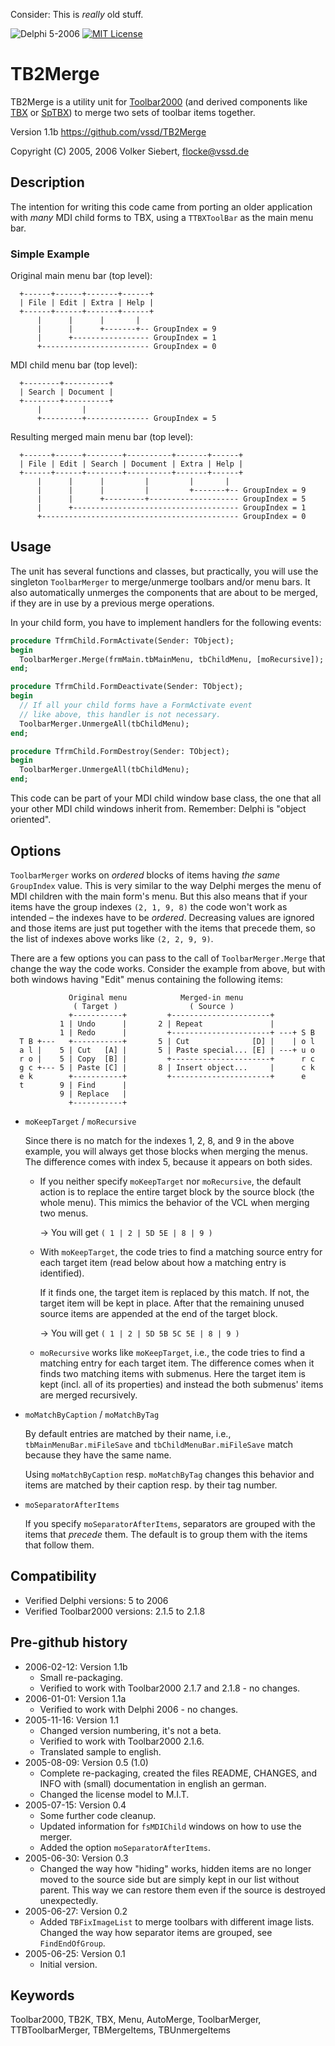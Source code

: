 Consider: This is *really* old stuff.

![Delphi 5-2006](https://img.shields.io/badge/Delphi-5--2006-orange.svg) [![MIT License](http://img.shields.io/badge/license-MIT-blue.svg?style=flat)](https://github.com/vssd/TB2Merge/blob/master/LICENSE)

# TB2Merge

TB2Merge is a utility unit for [Toolbar2000](http://www.jrsoftware.org/tb2k.php) (and derived components like [TBX](https://github.com/plashenkov/TBX) or [SpTBX](https://github.com/SilverpointDev/sptbxlib)) to merge two sets of toolbar items together.

Version 1.1b
https://github.com/vssd/TB2Merge

Copyright (C) 2005, 2006 Volker Siebert, <flocke@vssd.de>

## Description

The intention for writing this code came from porting an older application with *many* MDI child forms to TBX, using a `TTBXToolBar` as the main menu bar.

### Simple Example

Original main menu bar (top level):

```
  +------+------+-------+------+
  | File | Edit | Extra | Help |
  +------+------+-------+------+
      |      |      |       |
      |      |      +-------+-- GroupIndex = 9
      |      +----------------- GroupIndex = 1
      +------------------------ GroupIndex = 0
```

MDI child menu bar (top level):

```
  +--------+----------+
  | Search | Document |
  +--------+----------+
      |         |
      +---------+-------------- GroupIndex = 5
```

Resulting merged main menu bar (top level):

```
  +------+------+--------+----------+-------+------+
  | File | Edit | Search | Document | Extra | Help |
  +------+------+--------+----------+-------+------+
      |      |      |         |         |       |
      |      |      |         |         +-------+-- GroupIndex = 9
      |      |      +---------+-------------------- GroupIndex = 5
      |      +------------------------------------- GroupIndex = 1
      +-------------------------------------------- GroupIndex = 0
```

## Usage

The unit has several functions and classes, but practically, you will use the singleton `ToolbarMerger` to merge/unmerge toolbars and/or menu bars. It also automatically unmerges the components that are about to be merged, if they are in use by a previous merge operations.

In your child form, you have to implement handlers for the following events:

```pascal
procedure TfrmChild.FormActivate(Sender: TObject);
begin
  ToolbarMerger.Merge(frmMain.tbMainMenu, tbChildMenu, [moRecursive]);
end;

procedure TfrmChild.FormDeactivate(Sender: TObject);
begin
  // If all your child forms have a FormActivate event
  // like above, this handler is not necessary.
  ToolbarMerger.UnmergeAll(tbChildMenu);
end;

procedure TfrmChild.FormDestroy(Sender: TObject);
begin
  ToolbarMerger.UnmergeAll(tbChildMenu);
end;
```

This code can be part of your MDI child window base class, the one that all your other MDI child windows inherit from. Remember: Delphi is "object oriented".

## Options

`ToolbarMerger` works on *ordered* blocks of items having *the same* `GroupIndex` value. This is very similar to the way Delphi merges the menu of MDI children with the main form's menu. But this also means that if your items have the group indexes `(2, 1, 9, 8)` the code won't work as intended &ndash; the indexes have to be *ordered*. Decreasing values are ignored and those items are just put together with the items that precede them, so the list of indexes above works like `(2, 2, 9, 9)`.

There are a few options you can pass to the call of `ToolbarMerger.Merge` that change the way the code works. Consider the example from above, but with both windows having "Edit" menus containing the following items:

```
             Original menu            Merged-in menu
              ( Target )                ( Source )
             +-----------+         +----------------------+
           1 | Undo      |       2 | Repeat               |
           1 | Redo      |         +----------------------+ ---+ S B
  T B +---   +-----------+       5 | Cut              [D] |    | o l
  a l |    5 | Cut   [A] |       5 | Paste special... [E] | ---+ u o
  r o |    5 | Copy  [B] |         +----------------------+      r c
  g c +--- 5 | Paste [C] |       8 | Insert object...     |      c k
  e k        +-----------+         +----------------------+      e
  t        9 | Find      |
           9 | Replace   |
             +-----------+
```

* `moKeepTarget` / `moRecursive`

  Since there is no match for the indexes 1, 2, 8, and 9 in the above example, you will always get those blocks when merging the menus.
  The difference comes with index 5, because it appears on both sides.

  * If you neither specify `moKeepTarget` nor `moRecursive`, the default action is to replace the entire target block by the source block (the whole menu). This mimics the behavior of the VCL when merging two menus.

    &rarr; You will get `( 1 | 2 | 5D 5E | 8 | 9 )`

  * With `moKeepTarget`, the code tries to find a matching source entry for each target item (read below about how a matching entry is identified).

    If it finds one, the target item is replaced by this match. If not, the target item will be kept in place. After that the remaining unused source items are appended at the end of the target block.

    &rarr; You will get `( 1 | 2 | 5D 5B 5C 5E | 8 | 9 )`

  * `moRecursive` works like `moKeepTarget`, i.e., the code tries to find a matching entry for each target item. The difference comes when it finds two matching items with submenus. Here the target item is kept (incl. all of its properties) and instead the both submenus' items are merged recursively.

* `moMatchByCaption` / `moMatchByTag`

  By default entries are matched by their name, i.e., `tbMainMenuBar.miFileSave` and `tbChildMenuBar.miFileSave` match because they have the same name.

  Using `moMatchByCaption` resp. `moMatchByTag` changes this behavior and items are matched by their caption resp. by their tag number.

* `moSeparatorAfterItems`

  If you specify `moSeparatorAfterItems`, separators are grouped with the items that *precede* them. The default is to group them with the items that follow them.

## Compatibility

  * Verified Delphi versions: 5 to 2006
  * Verified Toolbar2000 versions: 2.1.5 to 2.1.8

## Pre-github history

* 2006-02-12: Version 1.1b
  * Small re-packaging.
  * Verified to work with Toolbar2000 2.1.7 and 2.1.8 - no changes.
* 2006-01-01: Version 1.1a
  * Verified to work with Delphi 2006 - no changes.
* 2005-11-16: Version 1.1
  * Changed version numbering, it's not a beta.
  * Verified to work with Toolbar2000 2.1.6.
  * Translated sample to english.
* 2005-08-09: Version 0.5 (1.0)
  * Complete re-packaging, created the files README, CHANGES, and INFO with (small) documentation in english an german.
  * Changed the license model to M.I.T.
* 2005-07-15: Version 0.4
  * Some further code cleanup.
  * Updated information for `fsMDIChild` windows on how to use the merger.
  * Added the option `moSeparatorAfterItems`.
* 2005-06-30: Version 0.3
  * Changed the way how "hiding" works, hidden items are no longer moved to the source side but are simply kept in our list without parent. This way we can restore them even if the source is destroyed unexpectedly.
* 2005-06-27: Version 0.2
  * Added `TBFixImageList` to merge toolbars with different image lists.
  Changed the way how separator items are grouped, see `FindEndOfGroup`.
* 2005-06-25: Version 0.1
  * Initial version.

## Keywords

Toolbar2000, TB2K, TBX, Menu, AutoMerge, ToolbarMerger, TTBToolbarMerger, TBMergeItems, TBUnmergeItems
